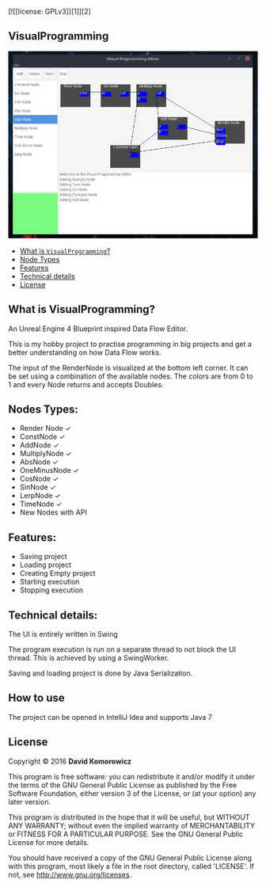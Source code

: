 [![[license: GPLv3]][1]][2]
## VisualProgramming

![Demo](images/demo.gif?raw=true "Demo")

- [What is `VisualProgramming`?](#what-is-visualprogramming)
- [Node Types](#node-types)
- [Features](#features)
- [Technical details](#technical-details)
- [License](#license)

What is VisualProgramming?
--------------------------
An Unreal Engine 4 Blueprint inspired Data Flow Editor. 

This is my hobby project to practise programming in big projects and get a better understanding on how Data Flow works.

The input of the RenderNode is visualized at the bottom left corner. It can be set using a combination of the available nodes.
The colors are from 0 to 1 and every Node returns and accepts Doubles.

Nodes Types:
------------
* Render Node ✓
* ConstNode ✓
* AddNode ✓
* MultiplyNode ✓
* AbsNode ✓
* OneMinusNode ✓
* CosNode ✓
* SinNode ✓
* LerpNode ✓
* TimeNode ✓
* New Nodes with API

Features:
---------
* Saving project
* Loading project
* Creating Empty project
* Starting execution
* Stopping execution

Technical details:
------------------
The UI is entirely written in Swing

The program execution is run on a separate thread to not block the UI thread. This is achieved by using a SwingWorker.

Saving and loading project is done by Java Serialization. 

## How to use

The project can be opened in IntelliJ Idea and supports Java 7

License
-------

Copyright &copy; 2016 **David Komorowicz**

This program is free software: you can redistribute it and/or modify it under
the terms of the GNU General Public License as published by the Free Software
Foundation, either version 3 of the License, or (at your option) any later
version.

This program is distributed in the hope that it will be useful, but WITHOUT ANY
WARRANTY; without even the implied warranty of MERCHANTABILITY or FITNESS FOR A
PARTICULAR PURPOSE. See the GNU General Public License for more details.

You should have received a copy of the GNU General Public License along with
this program, most likely a file in the root directory, called 'LICENSE'.
If not, see <http://www.gnu.org/licenses>.

